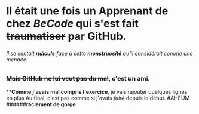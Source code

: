 # Il était une fois un **Apprenant** de chez _BeCode_ qui s'est fait ~~traumatiser~~ par GitHub.
###### Il se sentait **__ridicule__** face à cette **monstruosité** qu'il considérait comme une menace.
### **~~Mais GitHub ne lui veut pas du mal~~**, c'est un **ami**.


**__Comme j'avais mal compris l'exercice__, je vais rajouter quelques lignes en plus
Au final, c'est pas comme si j'avais ~~_foiré_~~ depuis le début.
#AHEUM 
######**raclement de gorge**
